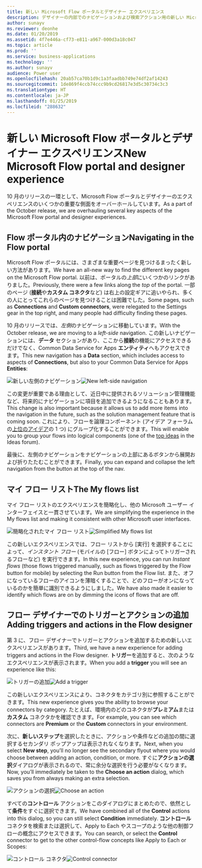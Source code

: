 ```yaml
---
title: 新しい Microsoft Flow ポータルとデザイナー エクスペリエンス
description: デザイナーの内部でのナビゲーションおよび検索アクション用の新しい Microsoft Flow エクスペリエンス。
author: sunayv
ms.reviewer: deonhe
ms.date: 01/20/2019
ms.assetid: 4f7e446a-cf73-e811-a967-000d3a18c047
ms.topic: article
ms.prod: ''
ms.service: business-applications
ms.technology: ''
ms.author: sunayv
audience: Power user
ms.openlocfilehash: 20ab57ca70b1d9c1a3faadbb749e74df2af14243
ms.sourcegitcommit: 1de869f4ccb74ccc9b9cd26817e3d5c30734c3c3
ms.translationtype: HT
ms.contentlocale: ja-JP
ms.lasthandoff: 01/25/2019
ms.locfileid: "288632"
---
```

# <a name="new-microsoft-flow-portal-and-designer-experience"></a><span data-ttu-id="663b9-103">新しい Microsoft Flow ポータルとデザイナー エクスペリエンス</span><span class="sxs-lookup"><span data-stu-id="663b9-103">New Microsoft Flow portal and designer experience</span></span>




<span data-ttu-id="663b9-104">10 月のリリースの一環として、Microsoft Flow ポータルとデザイナーのエクスペリエンスのいくつかの重要な側面をオーバーホールしています。</span><span class="sxs-lookup"><span data-stu-id="663b9-104">As a part of the October release, we are overhauling several key aspects of the Microsoft Flow portal and designer experiences.</span></span>

## <a name="navigating-in-the-flow-portal"></a><span data-ttu-id="663b9-105">Flow ポータル内のナビゲーション</span><span class="sxs-lookup"><span data-stu-id="663b9-105">Navigating in the Flow portal</span></span>

<span data-ttu-id="663b9-106">Microsoft Flow ポータルには、さまざまな重要ページを見つけるまったく新しい方法があります。</span><span class="sxs-lookup"><span data-stu-id="663b9-106">We have an all-new way to find the different key pages on the Microsoft Flow portal.</span></span> <span data-ttu-id="663b9-107">以前は、ポータルの*上部*にいくつかのリンクがありました。</span><span class="sxs-lookup"><span data-stu-id="663b9-107">Previously, there were a few links along the *top* of the portal.</span></span> <span data-ttu-id="663b9-108">一部のページ (**接続**や**カスタム コネクタ**など) は右上の設定ギアに追いやられ、多くの人にとってこれらのページを見つけることは困難でした。</span><span class="sxs-lookup"><span data-stu-id="663b9-108">Some pages, such as **Connections** and **Custom connectors**, were relegated to the Settings gear in the top right, and many people had difficulty finding these pages.</span></span>

<span data-ttu-id="663b9-109">10 月のリリースでは、*左側*のナビゲーションに移動しています。</span><span class="sxs-lookup"><span data-stu-id="663b9-109">With the October release, we are moving to a *left-side* navigation.</span></span> <span data-ttu-id="663b9-110">この新しいナビゲーションには、**データ** セクションがあり、ここから**接続**の機能にアクセスできるだけでなく、Common Data Service for Apps **エンティティ**へもアクセスできます。</span><span class="sxs-lookup"><span data-stu-id="663b9-110">This new navigation has a **Data** section, which includes access to aspects of **Connections**, but also to your Common Data Service for Apps **Entities**:</span></span>

<span data-ttu-id="663b9-111">![新しい左側のナビゲーション](media/flow-ui-enhancements-1.png "新しい左側のナビゲーション")</span><span class="sxs-lookup"><span data-stu-id="663b9-111">![New left-side navigation](media/flow-ui-enhancements-1.png "New left-side navigation")</span></span>

<span data-ttu-id="663b9-112">この変更が重要である理由として、近日中に提供されるソリューション管理機能など、将来的にナビゲーションに項目を追加できるようになることもあります。</span><span class="sxs-lookup"><span data-stu-id="663b9-112">This change is also important because it allows us to add more items into the navigation in the future, such as the solution management feature that is coming soon.</span></span> <span data-ttu-id="663b9-113">これにより、フローを論理コンポーネント (アイデア フォーラムの[上位のアイデア]( https://powerusers.microsoft.com/t5/Flow-Ideas/Provide-a-method-of-organising-Flows/idi-p/87796)の 1 つ) にグループ化することができます。</span><span class="sxs-lookup"><span data-stu-id="663b9-113">This will enable you to group your flows into logical components (one of the [top ideas]( https://powerusers.microsoft.com/t5/Flow-Ideas/Provide-a-method-of-organising-Flows/idi-p/87796) in the Ideas forum).</span></span>

<span data-ttu-id="663b9-114">最後に、左側のナビゲーションをナビゲーションの上部にあるボタンから展開および折りたたむことができます。</span><span class="sxs-lookup"><span data-stu-id="663b9-114">Finally, you can expand and collapse the left navigation from the button at the top of the nav.</span></span>

## <a name="the-my-flows-list"></a><span data-ttu-id="663b9-115">マイ フロー リスト</span><span class="sxs-lookup"><span data-stu-id="663b9-115">The My flows list</span></span>

<span data-ttu-id="663b9-116">マイ フロー リストのエクスペリエンスを簡略化し、他の Microsoft ユーザー インターフェイスと一貫させています。</span><span class="sxs-lookup"><span data-stu-id="663b9-116">We are simplifying the experience in the My flows list and making it consistent with other Microsoft user interfaces.</span></span> 

<span data-ttu-id="663b9-117">![簡略化されたマイ フロー リスト](media/flow-ui-enhancements-2.png "簡略化されたマイ フロー リスト")</span><span class="sxs-lookup"><span data-stu-id="663b9-117">![Simplified My flows list](media/flow-ui-enhancements-2.png "Simplified My flows list")</span></span>

<span data-ttu-id="663b9-118">この新しいエクスペリエンスでは、フロー リストから [実行] を選択することによって、*インスタント フロー* (モバイルの [フロー] ボタンによってトリガーされるフローなど) を実行できます。</span><span class="sxs-lookup"><span data-stu-id="663b9-118">In this new experience, you can run *Instant flows* (those flows triggered manually, such as flows triggered by the Flow button for mobile) by selecting the Run button from the Flow list.</span></span> <span data-ttu-id="663b9-119">また、オフになっているフローのアイコンを薄暗くすることで、どのフローがオンになっているのかを簡単に識別できるようにしました。</span><span class="sxs-lookup"><span data-stu-id="663b9-119">We have also made it easier to identify which flows are on by dimming the icons of flows that are off.</span></span> 

## <a name="adding-triggers-and-actions-in-the-flow-designer"></a><span data-ttu-id="663b9-120">フロー デザイナーでのトリガーとアクションの追加</span><span class="sxs-lookup"><span data-stu-id="663b9-120">Adding triggers and actions in the Flow designer</span></span>

<span data-ttu-id="663b9-121">第 3 に、フロー デザイナーでトリガーとアクションを追加するための新しいエクスペリエンスがあります。</span><span class="sxs-lookup"><span data-stu-id="663b9-121">Third, we have a new experience for adding triggers and actions in the Flow designer.</span></span> <span data-ttu-id="663b9-122">**トリガー**を追加すると、次のようなエクスペリエンスが表示されます。</span><span class="sxs-lookup"><span data-stu-id="663b9-122">When you add a **trigger** you will see an experience like this:</span></span>

<span data-ttu-id="663b9-123">![トリガーの追加](media/flow-ui-enhancements-3.png "トリガーの追加")</span><span class="sxs-lookup"><span data-stu-id="663b9-123">![Add a trigger](media/flow-ui-enhancements-3.png "Add a trigger")</span></span>

<span data-ttu-id="663b9-124">この新しいエクスペリエンスにより、コネクタをカテゴリ別に参照することができます。</span><span class="sxs-lookup"><span data-stu-id="663b9-124">This new experience gives you the ability to browse your connectors by category.</span></span> <span data-ttu-id="663b9-125">たとえば、環境内のどのコネクタが**プレミアム**または**カスタム** コネクタかを確認できます。</span><span class="sxs-lookup"><span data-stu-id="663b9-125">For example, you can see which connectors are **Premium** or the **Custom** connectors in your environment.</span></span>

<span data-ttu-id="663b9-126">次に、**新しいステップ**を選択したときに、アクションや条件などの追加の間に選択するセカンダリ ポップアップは表示されなくなります。</span><span class="sxs-lookup"><span data-stu-id="663b9-126">Next, when you select **New step**, you’ll no longer see the secondary flyout where you would choose between adding an action, condition, or more.</span></span> <span data-ttu-id="663b9-127">すぐに**アクションの選択**ダイアログが表示されるので、常に余分な選択を行う必要がなくなります。</span><span class="sxs-lookup"><span data-stu-id="663b9-127">Now, you’ll immediately be taken to the **Choose an action** dialog, which saves you from always making an extra selection.</span></span>

<span data-ttu-id="663b9-128">![アクションの選択](media/flow-ui-enhancements-4.png "アクションの選択")</span><span class="sxs-lookup"><span data-stu-id="663b9-128">![Choose an action](media/flow-ui-enhancements-4.png "Choose an action")</span></span>


<span data-ttu-id="663b9-129">すべての**コントロール** アクションをこのダイアログにまとめたので、依然として**条件**をすぐに選択できます。</span><span class="sxs-lookup"><span data-stu-id="663b9-129">We have combined all of the **Control** actions into this dialog, so you can still select **Condition** immediately.</span></span> <span data-ttu-id="663b9-130">**コントロール** コネクタを検索または選択して、Apply to Each やスコープのような他の制御フローの概念にアクセスできます。</span><span class="sxs-lookup"><span data-stu-id="663b9-130">You can search, or select the **Control** connector to get to the other control-flow concepts like Apply to Each or Scopes:</span></span>

<span data-ttu-id="663b9-131">![コントロール コネクタ](media/flow-ui-enhancements-5.png "コントロール コネクタ")</span><span class="sxs-lookup"><span data-stu-id="663b9-131">![Control connector](media/flow-ui-enhancements-5.png "Control connector")</span></span>

